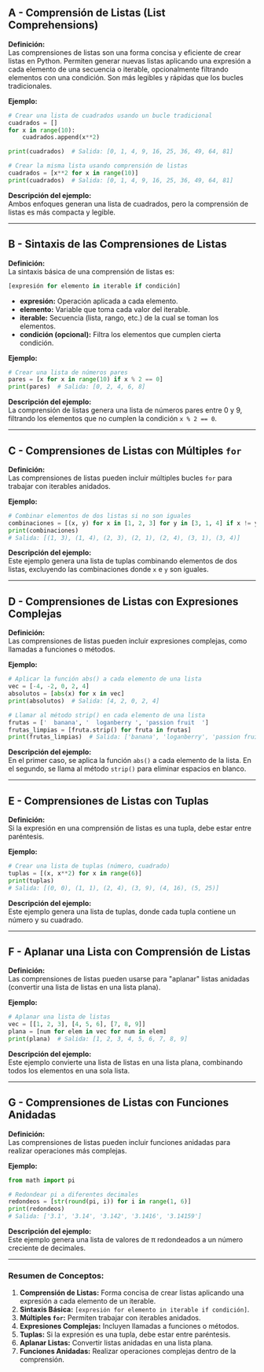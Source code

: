 ## A - Comprensión de Listas (List Comprehensions)

**Definición:**  
Las comprensiones de listas son una forma concisa y eficiente de crear listas en Python. Permiten generar nuevas listas aplicando una expresión a cada elemento de una secuencia o iterable, opcionalmente filtrando elementos con una condición. Son más legibles y rápidas que los bucles tradicionales.

**Ejemplo:**

```python
# Crear una lista de cuadrados usando un bucle tradicional
cuadrados = []
for x in range(10):
    cuadrados.append(x**2)

print(cuadrados)  # Salida: [0, 1, 4, 9, 16, 25, 36, 49, 64, 81]

# Crear la misma lista usando comprensión de listas
cuadrados = [x**2 for x in range(10)]
print(cuadrados)  # Salida: [0, 1, 4, 9, 16, 25, 36, 49, 64, 81]
```

**Descripción del ejemplo:**  
Ambos enfoques generan una lista de cuadrados, pero la comprensión de listas es más compacta y legible.

---

## B - Sintaxis de las Comprensiones de Listas

**Definición:**  
La sintaxis básica de una comprensión de listas es:

```python
[expresión for elemento in iterable if condición]
```

- **expresión:** Operación aplicada a cada elemento.
- **elemento:** Variable que toma cada valor del iterable.
- **iterable:** Secuencia (lista, rango, etc.) de la cual se toman los elementos.
- **condición (opcional):** Filtra los elementos que cumplen cierta condición.

**Ejemplo:**

```python
# Crear una lista de números pares
pares = [x for x in range(10) if x % 2 == 0]
print(pares)  # Salida: [0, 2, 4, 6, 8]
```

**Descripción del ejemplo:**  
La comprensión de listas genera una lista de números pares entre 0 y 9, filtrando los elementos que no cumplen la condición `x % 2 == 0`.

---

## C - Comprensiones de Listas con Múltiples `for`

**Definición:**  
Las comprensiones de listas pueden incluir múltiples bucles `for` para trabajar con iterables anidados.

**Ejemplo:**

```python
# Combinar elementos de dos listas si no son iguales
combinaciones = [(x, y) for x in [1, 2, 3] for y in [3, 1, 4] if x != y]
print(combinaciones)
# Salida: [(1, 3), (1, 4), (2, 3), (2, 1), (2, 4), (3, 1), (3, 4)]
```

**Descripción del ejemplo:**  
Este ejemplo genera una lista de tuplas combinando elementos de dos listas, excluyendo las combinaciones donde `x` e `y` son iguales.

---

## D - Comprensiones de Listas con Expresiones Complejas

**Definición:**  
Las comprensiones de listas pueden incluir expresiones complejas, como llamadas a funciones o métodos.

**Ejemplo:**

```python
# Aplicar la función abs() a cada elemento de una lista
vec = [-4, -2, 0, 2, 4]
absolutos = [abs(x) for x in vec]
print(absolutos)  # Salida: [4, 2, 0, 2, 4]

# Llamar al método strip() en cada elemento de una lista
frutas = ['  banana', '  loganberry ', 'passion fruit  ']
frutas_limpias = [fruta.strip() for fruta in frutas]
print(frutas_limpias)  # Salida: ['banana', 'loganberry', 'passion fruit']
```

**Descripción del ejemplo:**  
En el primer caso, se aplica la función `abs()` a cada elemento de la lista. En el segundo, se llama al método `strip()` para eliminar espacios en blanco.

---

## E - Comprensiones de Listas con Tuplas

**Definición:**  
Si la expresión en una comprensión de listas es una tupla, debe estar entre paréntesis.

**Ejemplo:**

```python
# Crear una lista de tuplas (número, cuadrado)
tuplas = [(x, x**2) for x in range(6)]
print(tuplas)
# Salida: [(0, 0), (1, 1), (2, 4), (3, 9), (4, 16), (5, 25)]
```

**Descripción del ejemplo:**  
Este ejemplo genera una lista de tuplas, donde cada tupla contiene un número y su cuadrado.

---

## F - Aplanar una Lista con Comprensión de Listas

**Definición:**  
Las comprensiones de listas pueden usarse para "aplanar" listas anidadas (convertir una lista de listas en una lista plana).

**Ejemplo:**

```python
# Aplanar una lista de listas
vec = [[1, 2, 3], [4, 5, 6], [7, 8, 9]]
plana = [num for elem in vec for num in elem]
print(plana)  # Salida: [1, 2, 3, 4, 5, 6, 7, 8, 9]
```

**Descripción del ejemplo:**  
Este ejemplo convierte una lista de listas en una lista plana, combinando todos los elementos en una sola lista.

---

## G - Comprensiones de Listas con Funciones Anidadas

**Definición:**  
Las comprensiones de listas pueden incluir funciones anidadas para realizar operaciones más complejas.

**Ejemplo:**

```python
from math import pi

# Redondear pi a diferentes decimales
redondeos = [str(round(pi, i)) for i in range(1, 6)]
print(redondeos)
# Salida: ['3.1', '3.14', '3.142', '3.1416', '3.14159']
```

**Descripción del ejemplo:**  
Este ejemplo genera una lista de valores de π redondeados a un número creciente de decimales.

---

### Resumen de Conceptos:

1.  **Comprensión de Listas:** Forma concisa de crear listas aplicando una expresión a cada elemento de un iterable.
2.  **Sintaxis Básica:** `[expresión for elemento in iterable if condición]`.
3.  **Múltiples `for`:** Permiten trabajar con iterables anidados.
4.  **Expresiones Complejas:** Incluyen llamadas a funciones o métodos.
5.  **Tuplas:** Si la expresión es una tupla, debe estar entre paréntesis.
6.  **Aplanar Listas:** Convertir listas anidadas en una lista plana.
7.  **Funciones Anidadas:** Realizar operaciones complejas dentro de la comprensión.
